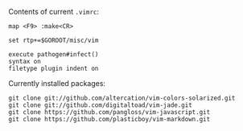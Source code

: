 Contents of current `.vimrc`:

	map <F9> :make<CR>

	set rtp+=$GOROOT/misc/vim

	execute pathogen#infect()
	syntax on
	filetype plugin indent on
	
Currently installed packages:

	git clone git://github.com/altercation/vim-colors-solarized.git
	git clone git://github.com/digitaltoad/vim-jade.git
	git clone https://github.com/pangloss/vim-javascript.git
	git clone https://github.com/plasticboy/vim-markdown.git

